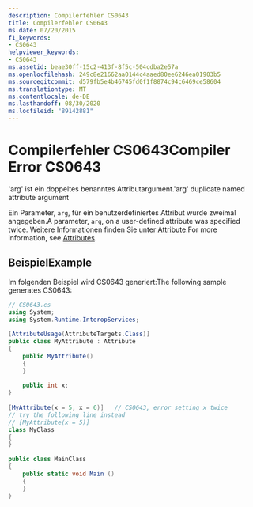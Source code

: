 ```yaml
---
description: Compilerfehler CS0643
title: Compilerfehler CS0643
ms.date: 07/20/2015
f1_keywords:
- CS0643
helpviewer_keywords:
- CS0643
ms.assetid: beae30ff-15c2-413f-8f5c-504cdba2e57a
ms.openlocfilehash: 249c8e21662aa0144c4aaed80ee6246ea01903b5
ms.sourcegitcommit: d579fb5e4b46745fd0f1f8874c94c6469ce58604
ms.translationtype: MT
ms.contentlocale: de-DE
ms.lasthandoff: 08/30/2020
ms.locfileid: "89142881"
---
```

# <a name="compiler-error-cs0643"></a><span data-ttu-id="aeea9-103">Compilerfehler CS0643</span><span class="sxs-lookup"><span data-stu-id="aeea9-103">Compiler Error CS0643</span></span>
<span data-ttu-id="aeea9-104">'arg' ist ein doppeltes benanntes Attributargument.</span><span class="sxs-lookup"><span data-stu-id="aeea9-104">'arg' duplicate named attribute argument</span></span>  
  
 <span data-ttu-id="aeea9-105">Ein Parameter, `arg`, für ein benutzerdefiniertes Attribut wurde zweimal angegeben.</span><span class="sxs-lookup"><span data-stu-id="aeea9-105">A parameter, `arg`, on a user-defined attribute was specified twice.</span></span> <span data-ttu-id="aeea9-106">Weitere Informationen finden Sie unter [Attribute](../programming-guide/concepts/attributes/index.md).</span><span class="sxs-lookup"><span data-stu-id="aeea9-106">For more information, see [Attributes](../programming-guide/concepts/attributes/index.md).</span></span>  
  
## <a name="example"></a><span data-ttu-id="aeea9-107">Beispiel</span><span class="sxs-lookup"><span data-stu-id="aeea9-107">Example</span></span>  
 <span data-ttu-id="aeea9-108">Im folgenden Beispiel wird CS0643 generiert:</span><span class="sxs-lookup"><span data-stu-id="aeea9-108">The following sample generates CS0643:</span></span>  
  
```csharp  
// CS0643.cs  
using System;  
using System.Runtime.InteropServices;  
  
[AttributeUsage(AttributeTargets.Class)]  
public class MyAttribute : Attribute  
{  
    public MyAttribute()  
    {  
    }  
  
    public int x;  
}  
  
[MyAttribute(x = 5, x = 6)]   // CS0643, error setting x twice  
// try the following line instead  
// [MyAttribute(x = 5)]  
class MyClass  
{  
}  
  
public class MainClass  
{  
    public static void Main ()  
    {  
    }  
}  
```

